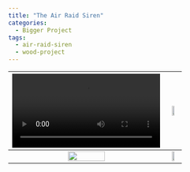 ```yaml
---
title: "The Air Raid Siren"
categories:
  - Bigger Project
tags:
  - air-raid-siren
  - wood-project
---
```


| <video src="">  | <img src="" width=50% height=50%> |
| :---: | :---: |
| <img src="" width=50% height=50%>  | <img src="" width=50% height=50%>  |



